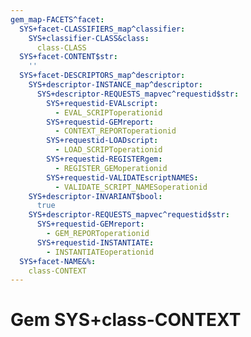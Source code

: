 ```yaml
---
gem_map-FACETS^facet:
  SYS+facet-CLASSIFIERS_map^classifier:
    SYS+classifier-CLASS&class:
      class-CLASS
  SYS+facet-CONTENT$str:
    ''
  SYS+facet-DESCRIPTORS_map^descriptor:
    SYS+descriptor-INSTANCE_map^descriptor:
      SYS+descriptor-REQUESTS_mapvec^requestid$str:
        SYS+requestid-EVALscript:
          - EVAL_SCRIPToperationid
        SYS+requestid-GEMreport:
          - CONTEXT_REPORToperationid
        SYS+requestid-LOADscript:
          - LOAD_SCRIPToperationid
        SYS+requestid-REGISTERgem:
          - REGISTER_GEMoperationid
        SYS+requestid-VALIDATEscriptNAMES:
          - VALIDATE_SCRIPT_NAMESoperationid
    SYS+descriptor-INVARIANT$bool:
      true
    SYS+descriptor-REQUESTS_mapvec^requestid$str:
      SYS+requestid-GEMreport:
        - GEM_REPORToperationid
      SYS+requestid-INSTANTIATE:
        - INSTANTIATEoperationid
  SYS+facet-NAME&%:
    class-CONTEXT
---
```

# Gem SYS+class-CONTEXT

